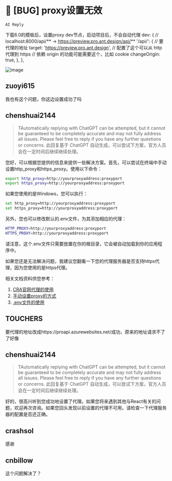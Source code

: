 # 🐛 [BUG] proxy设置无效

`AI Reply`

下载6.0的模板后，设置proxy dev节点，启动项目后，不会自动代理
dev: {
// localhost:8000/api/** -> https://preview.pro.ant.design/api/**
'/api/': {
// 要代理的地址
target: 'https://preview.pro.ant.design',
// 配置了这个可以从 http 代理到 https
// 依赖 origin 的功能可能需要这个，比如 cookie
changeOrigin: true,
},
},

![image](https://user-images.githubusercontent.com/17925647/219931708-30b78e87-5ac4-4469-b71b-2683d082d240.png)

## zuoyi615

我也有这个问题，你这边设置成功了吗

## chenshuai2144

> TAutomatically replying with ChatGPT can be attempted, but it cannot be guaranteed to be completely accurate and may not fully address all issues. Please feel free to reply if you have any further questions or concerns.
> 此回复基于 ChatGPT 自动生成，可以尝试下方案，官方人员会在一定时间后继续继续处理。

您好，可以根据您提供的信息来提供一些解决方案。首先，可以尝试在终端中手动设置http_proxy和https_proxy。使用以下命令：

```bash
export http_proxy=http://yourproxyaddress:proxyport
export https_proxy=http://yourproxyaddress:proxyport
```

如果您使用的是Windows，您可以执行：

```bash
set http_proxy=http://yourproxyaddress:proxyport
set https_proxy=http://yourproxyaddress:proxyport
```

另外，您也可以修改默认的.env文件，为其添加相应的代理：

```bash
HTTP_PROXY=http://yourproxyaddress:proxyport
HTTPS_PROXY=http://yourproxyaddress:proxyport
```

请注意，这个.env文件只需要放置在你的根目录，它会被自动加载到你的应用程序中。

如果您还是无法解决问题，我建议您翻看一下您的代理服务器是否支持https代理，因为您使用的是https代理。

相关文档资料供您参考：

1. [CRA官网代理的使用](https://create-react-app.dev/docs/proxying-api-requests-in-development/)
2. [手动设置proxy的方式](https://stackoverflow.com/questions/30668643/npm-behind-a-proxy-server)
3. [.env文件的使用](https://create-react-app.dev/docs/adding-custom-environment-variables/)

## TOUCHERS

要代理的地址改成https://proapi.azurewebsites.net/成功，原来的地址请求不了了好像

## chenshuai2144

> TAutomatically replying with ChatGPT can be attempted, but it cannot be guaranteed to be completely accurate and may not fully address all issues. Please feel free to reply if you have any further questions or concerns.
> 此回复基于 ChatGPT 自动生成，可以尝试下方案，官方人员会在一定时间后继续继续处理。

好的，很高兴听到您成功地设置了代理。如果您将来遇到其他与React有关的问题，欢迎再次咨询。如果您回头发现以前设置的代理不可用，请检查一下代理服务器的配置是否还正确。

## crashsol

感谢

## cnbillow

这个问题解决了？
